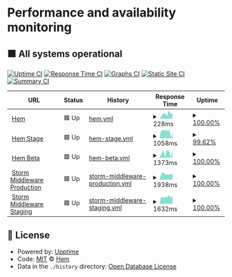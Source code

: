 # Performance and availability monitoring

## <!--live status--> **🟩 All systems operational**

[![Uptime CI](https://github.com/hemdesignstudio/upptime/workflows/Uptime%20CI/badge.svg)](https://github.com/hemdesignstudio/upptime/actions?query=workflow%3A%22Uptime+CI%22)
[![Response Time CI](https://github.com/hemdesignstudio/upptime/workflows/Response%20Time%20CI/badge.svg)](https://github.com/hemdesignstudio/upptime/actions?query=workflow%3A%22Response+Time+CI%22)
[![Graphs CI](https://github.com/hemdesignstudio/upptime/workflows/Graphs%20CI/badge.svg)](https://github.com/hemdesignstudio/upptime/actions?query=workflow%3A%22Graphs+CI%22)
[![Static Site CI](https://github.com/hemdesignstudio/upptime/workflows/Static%20Site%20CI/badge.svg)](https://github.com/hemdesignstudio/upptime/actions?query=workflow%3A%22Static+Site+CI%22)
[![Summary CI](https://github.com/hemdesignstudio/upptime/workflows/Summary%20CI/badge.svg)](https://github.com/hemdesignstudio/upptime/actions?query=workflow%3A%22Summary+CI%22)

<!--start: status pages-->
<!-- This summary is generated by Upptime (https://github.com/upptime/upptime) -->
<!-- Do not edit this manually, your changes will be overwritten -->
<!-- prettier-ignore -->
| URL | Status | History | Response Time | Uptime |
| --- | ------ | ------- | ------------- | ------ |
| <img alt="" src="https://favicons.githubusercontent.com/www.hem.com" height="13"> [Hem](https://www.hem.com) | 🟩 Up | [hem.yml](https://github.com/hemdesignstudio/upptime/commits/master/history/hem.yml) | <details><summary><img alt="Response time graph" src="./graphs/hem/response-time-week.png" height="20"> 228ms</summary><br><a href="https://hemdesignstudio.github.io/upptime/history/hem"><img alt="Response time 222" src="https://img.shields.io/endpoint?url=https%3A%2F%2Fraw.githubusercontent.com%2Fhemdesignstudio%2Fupptime%2Fmaster%2Fapi%2Fhem%2Fresponse-time.json"></a><br><a href="https://hemdesignstudio.github.io/upptime/history/hem"><img alt="24-hour response time 248" src="https://img.shields.io/endpoint?url=https%3A%2F%2Fraw.githubusercontent.com%2Fhemdesignstudio%2Fupptime%2Fmaster%2Fapi%2Fhem%2Fresponse-time-day.json"></a><br><a href="https://hemdesignstudio.github.io/upptime/history/hem"><img alt="7-day response time 228" src="https://img.shields.io/endpoint?url=https%3A%2F%2Fraw.githubusercontent.com%2Fhemdesignstudio%2Fupptime%2Fmaster%2Fapi%2Fhem%2Fresponse-time-week.json"></a><br><a href="https://hemdesignstudio.github.io/upptime/history/hem"><img alt="30-day response time 218" src="https://img.shields.io/endpoint?url=https%3A%2F%2Fraw.githubusercontent.com%2Fhemdesignstudio%2Fupptime%2Fmaster%2Fapi%2Fhem%2Fresponse-time-month.json"></a><br><a href="https://hemdesignstudio.github.io/upptime/history/hem"><img alt="1-year response time 222" src="https://img.shields.io/endpoint?url=https%3A%2F%2Fraw.githubusercontent.com%2Fhemdesignstudio%2Fupptime%2Fmaster%2Fapi%2Fhem%2Fresponse-time-year.json"></a></details> | <details><summary><a href="https://hemdesignstudio.github.io/upptime/history/hem">100.00%</a></summary><a href="https://hemdesignstudio.github.io/upptime/history/hem"><img alt="All-time uptime 100.00%" src="https://img.shields.io/endpoint?url=https%3A%2F%2Fraw.githubusercontent.com%2Fhemdesignstudio%2Fupptime%2Fmaster%2Fapi%2Fhem%2Fuptime.json"></a><br><a href="https://hemdesignstudio.github.io/upptime/history/hem"><img alt="24-hour uptime 100.00%" src="https://img.shields.io/endpoint?url=https%3A%2F%2Fraw.githubusercontent.com%2Fhemdesignstudio%2Fupptime%2Fmaster%2Fapi%2Fhem%2Fuptime-day.json"></a><br><a href="https://hemdesignstudio.github.io/upptime/history/hem"><img alt="7-day uptime 100.00%" src="https://img.shields.io/endpoint?url=https%3A%2F%2Fraw.githubusercontent.com%2Fhemdesignstudio%2Fupptime%2Fmaster%2Fapi%2Fhem%2Fuptime-week.json"></a><br><a href="https://hemdesignstudio.github.io/upptime/history/hem"><img alt="30-day uptime 100.00%" src="https://img.shields.io/endpoint?url=https%3A%2F%2Fraw.githubusercontent.com%2Fhemdesignstudio%2Fupptime%2Fmaster%2Fapi%2Fhem%2Fuptime-month.json"></a><br><a href="https://hemdesignstudio.github.io/upptime/history/hem"><img alt="1-year uptime 100.00%" src="https://img.shields.io/endpoint?url=https%3A%2F%2Fraw.githubusercontent.com%2Fhemdesignstudio%2Fupptime%2Fmaster%2Fapi%2Fhem%2Fuptime-year.json"></a></details>
| <img alt="" src="https://stage.hem.com/icons/icon-48x48.png" height="13"> [Hem Stage](https://stage.hem.com) | 🟩 Up | [hem-stage.yml](https://github.com/hemdesignstudio/upptime/commits/master/history/hem-stage.yml) | <details><summary><img alt="Response time graph" src="./graphs/hem-stage/response-time-week.png" height="20"> 1058ms</summary><br><a href="https://hemdesignstudio.github.io/upptime/history/hem-stage"><img alt="Response time 1372" src="https://img.shields.io/endpoint?url=https%3A%2F%2Fraw.githubusercontent.com%2Fhemdesignstudio%2Fupptime%2Fmaster%2Fapi%2Fhem-stage%2Fresponse-time.json"></a><br><a href="https://hemdesignstudio.github.io/upptime/history/hem-stage"><img alt="24-hour response time 856" src="https://img.shields.io/endpoint?url=https%3A%2F%2Fraw.githubusercontent.com%2Fhemdesignstudio%2Fupptime%2Fmaster%2Fapi%2Fhem-stage%2Fresponse-time-day.json"></a><br><a href="https://hemdesignstudio.github.io/upptime/history/hem-stage"><img alt="7-day response time 1058" src="https://img.shields.io/endpoint?url=https%3A%2F%2Fraw.githubusercontent.com%2Fhemdesignstudio%2Fupptime%2Fmaster%2Fapi%2Fhem-stage%2Fresponse-time-week.json"></a><br><a href="https://hemdesignstudio.github.io/upptime/history/hem-stage"><img alt="30-day response time 1525" src="https://img.shields.io/endpoint?url=https%3A%2F%2Fraw.githubusercontent.com%2Fhemdesignstudio%2Fupptime%2Fmaster%2Fapi%2Fhem-stage%2Fresponse-time-month.json"></a><br><a href="https://hemdesignstudio.github.io/upptime/history/hem-stage"><img alt="1-year response time 1372" src="https://img.shields.io/endpoint?url=https%3A%2F%2Fraw.githubusercontent.com%2Fhemdesignstudio%2Fupptime%2Fmaster%2Fapi%2Fhem-stage%2Fresponse-time-year.json"></a></details> | <details><summary><a href="https://hemdesignstudio.github.io/upptime/history/hem-stage">99.62%</a></summary><a href="https://hemdesignstudio.github.io/upptime/history/hem-stage"><img alt="All-time uptime 99.81%" src="https://img.shields.io/endpoint?url=https%3A%2F%2Fraw.githubusercontent.com%2Fhemdesignstudio%2Fupptime%2Fmaster%2Fapi%2Fhem-stage%2Fuptime.json"></a><br><a href="https://hemdesignstudio.github.io/upptime/history/hem-stage"><img alt="24-hour uptime 100.00%" src="https://img.shields.io/endpoint?url=https%3A%2F%2Fraw.githubusercontent.com%2Fhemdesignstudio%2Fupptime%2Fmaster%2Fapi%2Fhem-stage%2Fuptime-day.json"></a><br><a href="https://hemdesignstudio.github.io/upptime/history/hem-stage"><img alt="7-day uptime 99.62%" src="https://img.shields.io/endpoint?url=https%3A%2F%2Fraw.githubusercontent.com%2Fhemdesignstudio%2Fupptime%2Fmaster%2Fapi%2Fhem-stage%2Fuptime-week.json"></a><br><a href="https://hemdesignstudio.github.io/upptime/history/hem-stage"><img alt="30-day uptime 99.80%" src="https://img.shields.io/endpoint?url=https%3A%2F%2Fraw.githubusercontent.com%2Fhemdesignstudio%2Fupptime%2Fmaster%2Fapi%2Fhem-stage%2Fuptime-month.json"></a><br><a href="https://hemdesignstudio.github.io/upptime/history/hem-stage"><img alt="1-year uptime 99.81%" src="https://img.shields.io/endpoint?url=https%3A%2F%2Fraw.githubusercontent.com%2Fhemdesignstudio%2Fupptime%2Fmaster%2Fapi%2Fhem-stage%2Fuptime-year.json"></a></details>
| <img alt="" src="https://beta.hem.com/icons/icon-48x48.png" height="13"> [Hem Beta](https://beta.hem.com) | 🟩 Up | [hem-beta.yml](https://github.com/hemdesignstudio/upptime/commits/master/history/hem-beta.yml) | <details><summary><img alt="Response time graph" src="./graphs/hem-beta/response-time-week.png" height="20"> 1373ms</summary><br><a href="https://hemdesignstudio.github.io/upptime/history/hem-beta"><img alt="Response time 1294" src="https://img.shields.io/endpoint?url=https%3A%2F%2Fraw.githubusercontent.com%2Fhemdesignstudio%2Fupptime%2Fmaster%2Fapi%2Fhem-beta%2Fresponse-time.json"></a><br><a href="https://hemdesignstudio.github.io/upptime/history/hem-beta"><img alt="24-hour response time 2004" src="https://img.shields.io/endpoint?url=https%3A%2F%2Fraw.githubusercontent.com%2Fhemdesignstudio%2Fupptime%2Fmaster%2Fapi%2Fhem-beta%2Fresponse-time-day.json"></a><br><a href="https://hemdesignstudio.github.io/upptime/history/hem-beta"><img alt="7-day response time 1373" src="https://img.shields.io/endpoint?url=https%3A%2F%2Fraw.githubusercontent.com%2Fhemdesignstudio%2Fupptime%2Fmaster%2Fapi%2Fhem-beta%2Fresponse-time-week.json"></a><br><a href="https://hemdesignstudio.github.io/upptime/history/hem-beta"><img alt="30-day response time 1315" src="https://img.shields.io/endpoint?url=https%3A%2F%2Fraw.githubusercontent.com%2Fhemdesignstudio%2Fupptime%2Fmaster%2Fapi%2Fhem-beta%2Fresponse-time-month.json"></a><br><a href="https://hemdesignstudio.github.io/upptime/history/hem-beta"><img alt="1-year response time 1294" src="https://img.shields.io/endpoint?url=https%3A%2F%2Fraw.githubusercontent.com%2Fhemdesignstudio%2Fupptime%2Fmaster%2Fapi%2Fhem-beta%2Fresponse-time-year.json"></a></details> | <details><summary><a href="https://hemdesignstudio.github.io/upptime/history/hem-beta">100.00%</a></summary><a href="https://hemdesignstudio.github.io/upptime/history/hem-beta"><img alt="All-time uptime 99.91%" src="https://img.shields.io/endpoint?url=https%3A%2F%2Fraw.githubusercontent.com%2Fhemdesignstudio%2Fupptime%2Fmaster%2Fapi%2Fhem-beta%2Fuptime.json"></a><br><a href="https://hemdesignstudio.github.io/upptime/history/hem-beta"><img alt="24-hour uptime 100.00%" src="https://img.shields.io/endpoint?url=https%3A%2F%2Fraw.githubusercontent.com%2Fhemdesignstudio%2Fupptime%2Fmaster%2Fapi%2Fhem-beta%2Fuptime-day.json"></a><br><a href="https://hemdesignstudio.github.io/upptime/history/hem-beta"><img alt="7-day uptime 100.00%" src="https://img.shields.io/endpoint?url=https%3A%2F%2Fraw.githubusercontent.com%2Fhemdesignstudio%2Fupptime%2Fmaster%2Fapi%2Fhem-beta%2Fuptime-week.json"></a><br><a href="https://hemdesignstudio.github.io/upptime/history/hem-beta"><img alt="30-day uptime 99.91%" src="https://img.shields.io/endpoint?url=https%3A%2F%2Fraw.githubusercontent.com%2Fhemdesignstudio%2Fupptime%2Fmaster%2Fapi%2Fhem-beta%2Fuptime-month.json"></a><br><a href="https://hemdesignstudio.github.io/upptime/history/hem-beta"><img alt="1-year uptime 99.91%" src="https://img.shields.io/endpoint?url=https%3A%2F%2Fraw.githubusercontent.com%2Fhemdesignstudio%2Fupptime%2Fmaster%2Fapi%2Fhem-beta%2Fuptime-year.json"></a></details>
| <img alt="" src="https://favicons.githubusercontent.com/storm-middleware-production.herokuapp.com" height="13"> [Storm Middleware Production](https://storm-middleware-production.herokuapp.com/api/v1/products/part-no=10041?statuses=1&statuses=3) | 🟩 Up | [storm-middleware-production.yml](https://github.com/hemdesignstudio/upptime/commits/master/history/storm-middleware-production.yml) | <details><summary><img alt="Response time graph" src="./graphs/storm-middleware-production/response-time-week.png" height="20"> 1938ms</summary><br><a href="https://hemdesignstudio.github.io/upptime/history/storm-middleware-production"><img alt="Response time 1780" src="https://img.shields.io/endpoint?url=https%3A%2F%2Fraw.githubusercontent.com%2Fhemdesignstudio%2Fupptime%2Fmaster%2Fapi%2Fstorm-middleware-production%2Fresponse-time.json"></a><br><a href="https://hemdesignstudio.github.io/upptime/history/storm-middleware-production"><img alt="24-hour response time 1868" src="https://img.shields.io/endpoint?url=https%3A%2F%2Fraw.githubusercontent.com%2Fhemdesignstudio%2Fupptime%2Fmaster%2Fapi%2Fstorm-middleware-production%2Fresponse-time-day.json"></a><br><a href="https://hemdesignstudio.github.io/upptime/history/storm-middleware-production"><img alt="7-day response time 1938" src="https://img.shields.io/endpoint?url=https%3A%2F%2Fraw.githubusercontent.com%2Fhemdesignstudio%2Fupptime%2Fmaster%2Fapi%2Fstorm-middleware-production%2Fresponse-time-week.json"></a><br><a href="https://hemdesignstudio.github.io/upptime/history/storm-middleware-production"><img alt="30-day response time 1814" src="https://img.shields.io/endpoint?url=https%3A%2F%2Fraw.githubusercontent.com%2Fhemdesignstudio%2Fupptime%2Fmaster%2Fapi%2Fstorm-middleware-production%2Fresponse-time-month.json"></a><br><a href="https://hemdesignstudio.github.io/upptime/history/storm-middleware-production"><img alt="1-year response time 1780" src="https://img.shields.io/endpoint?url=https%3A%2F%2Fraw.githubusercontent.com%2Fhemdesignstudio%2Fupptime%2Fmaster%2Fapi%2Fstorm-middleware-production%2Fresponse-time-year.json"></a></details> | <details><summary><a href="https://hemdesignstudio.github.io/upptime/history/storm-middleware-production">100.00%</a></summary><a href="https://hemdesignstudio.github.io/upptime/history/storm-middleware-production"><img alt="All-time uptime 99.97%" src="https://img.shields.io/endpoint?url=https%3A%2F%2Fraw.githubusercontent.com%2Fhemdesignstudio%2Fupptime%2Fmaster%2Fapi%2Fstorm-middleware-production%2Fuptime.json"></a><br><a href="https://hemdesignstudio.github.io/upptime/history/storm-middleware-production"><img alt="24-hour uptime 100.00%" src="https://img.shields.io/endpoint?url=https%3A%2F%2Fraw.githubusercontent.com%2Fhemdesignstudio%2Fupptime%2Fmaster%2Fapi%2Fstorm-middleware-production%2Fuptime-day.json"></a><br><a href="https://hemdesignstudio.github.io/upptime/history/storm-middleware-production"><img alt="7-day uptime 100.00%" src="https://img.shields.io/endpoint?url=https%3A%2F%2Fraw.githubusercontent.com%2Fhemdesignstudio%2Fupptime%2Fmaster%2Fapi%2Fstorm-middleware-production%2Fuptime-week.json"></a><br><a href="https://hemdesignstudio.github.io/upptime/history/storm-middleware-production"><img alt="30-day uptime 99.97%" src="https://img.shields.io/endpoint?url=https%3A%2F%2Fraw.githubusercontent.com%2Fhemdesignstudio%2Fupptime%2Fmaster%2Fapi%2Fstorm-middleware-production%2Fuptime-month.json"></a><br><a href="https://hemdesignstudio.github.io/upptime/history/storm-middleware-production"><img alt="1-year uptime 99.97%" src="https://img.shields.io/endpoint?url=https%3A%2F%2Fraw.githubusercontent.com%2Fhemdesignstudio%2Fupptime%2Fmaster%2Fapi%2Fstorm-middleware-production%2Fuptime-year.json"></a></details>
| <img alt="" src="https://favicons.githubusercontent.com/storm-middleware-staging.herokuapp.com" height="13"> [Storm Middleware Staging](https://storm-middleware-staging.herokuapp.com/api/v1/products/part-no=10041?statuses=1&statuses=3) | 🟩 Up | [storm-middleware-staging.yml](https://github.com/hemdesignstudio/upptime/commits/master/history/storm-middleware-staging.yml) | <details><summary><img alt="Response time graph" src="./graphs/storm-middleware-staging/response-time-week.png" height="20"> 1632ms</summary><br><a href="https://hemdesignstudio.github.io/upptime/history/storm-middleware-staging"><img alt="Response time 1597" src="https://img.shields.io/endpoint?url=https%3A%2F%2Fraw.githubusercontent.com%2Fhemdesignstudio%2Fupptime%2Fmaster%2Fapi%2Fstorm-middleware-staging%2Fresponse-time.json"></a><br><a href="https://hemdesignstudio.github.io/upptime/history/storm-middleware-staging"><img alt="24-hour response time 1822" src="https://img.shields.io/endpoint?url=https%3A%2F%2Fraw.githubusercontent.com%2Fhemdesignstudio%2Fupptime%2Fmaster%2Fapi%2Fstorm-middleware-staging%2Fresponse-time-day.json"></a><br><a href="https://hemdesignstudio.github.io/upptime/history/storm-middleware-staging"><img alt="7-day response time 1632" src="https://img.shields.io/endpoint?url=https%3A%2F%2Fraw.githubusercontent.com%2Fhemdesignstudio%2Fupptime%2Fmaster%2Fapi%2Fstorm-middleware-staging%2Fresponse-time-week.json"></a><br><a href="https://hemdesignstudio.github.io/upptime/history/storm-middleware-staging"><img alt="30-day response time 1676" src="https://img.shields.io/endpoint?url=https%3A%2F%2Fraw.githubusercontent.com%2Fhemdesignstudio%2Fupptime%2Fmaster%2Fapi%2Fstorm-middleware-staging%2Fresponse-time-month.json"></a><br><a href="https://hemdesignstudio.github.io/upptime/history/storm-middleware-staging"><img alt="1-year response time 1597" src="https://img.shields.io/endpoint?url=https%3A%2F%2Fraw.githubusercontent.com%2Fhemdesignstudio%2Fupptime%2Fmaster%2Fapi%2Fstorm-middleware-staging%2Fresponse-time-year.json"></a></details> | <details><summary><a href="https://hemdesignstudio.github.io/upptime/history/storm-middleware-staging">100.00%</a></summary><a href="https://hemdesignstudio.github.io/upptime/history/storm-middleware-staging"><img alt="All-time uptime 99.79%" src="https://img.shields.io/endpoint?url=https%3A%2F%2Fraw.githubusercontent.com%2Fhemdesignstudio%2Fupptime%2Fmaster%2Fapi%2Fstorm-middleware-staging%2Fuptime.json"></a><br><a href="https://hemdesignstudio.github.io/upptime/history/storm-middleware-staging"><img alt="24-hour uptime 100.00%" src="https://img.shields.io/endpoint?url=https%3A%2F%2Fraw.githubusercontent.com%2Fhemdesignstudio%2Fupptime%2Fmaster%2Fapi%2Fstorm-middleware-staging%2Fuptime-day.json"></a><br><a href="https://hemdesignstudio.github.io/upptime/history/storm-middleware-staging"><img alt="7-day uptime 100.00%" src="https://img.shields.io/endpoint?url=https%3A%2F%2Fraw.githubusercontent.com%2Fhemdesignstudio%2Fupptime%2Fmaster%2Fapi%2Fstorm-middleware-staging%2Fuptime-week.json"></a><br><a href="https://hemdesignstudio.github.io/upptime/history/storm-middleware-staging"><img alt="30-day uptime 99.84%" src="https://img.shields.io/endpoint?url=https%3A%2F%2Fraw.githubusercontent.com%2Fhemdesignstudio%2Fupptime%2Fmaster%2Fapi%2Fstorm-middleware-staging%2Fuptime-month.json"></a><br><a href="https://hemdesignstudio.github.io/upptime/history/storm-middleware-staging"><img alt="1-year uptime 99.79%" src="https://img.shields.io/endpoint?url=https%3A%2F%2Fraw.githubusercontent.com%2Fhemdesignstudio%2Fupptime%2Fmaster%2Fapi%2Fstorm-middleware-staging%2Fuptime-year.json"></a></details>

<!--end: status pages-->

## 📄 License

- Powered by: [Upptime](https://github.com/upptime/upptime)
- Code: [MIT](./LICENSE) © [Hem](https://www.hem.com/)
- Data in the `./history` directory: [Open Database License](https://opendatacommons.org/licenses/odbl/1-0/)
